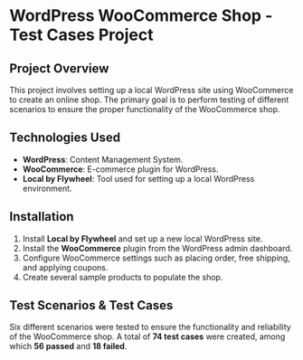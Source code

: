 # WordPress WooCommerce Shop - Test Cases Project

## Project Overview
This project involves setting up a local WordPress site using WooCommerce to create an online shop. The primary goal is to perform testing of different scenarios to ensure the proper functionality of the WooCommerce shop.

## Technologies Used
- **WordPress**: Content Management System.
- **WooCommerce**: E-commerce plugin for WordPress.
- **Local by Flywheel**: Tool used for setting up a local WordPress environment.

## Installation
1. Install **Local by Flywheel** and set up a new local WordPress site.
2. Install the **WooCommerce** plugin from the WordPress admin dashboard.
3. Configure WooCommerce settings such as placing order, free shipping, and applying coupons.
4. Create several sample products to populate the shop.

## Test Scenarios & Test Cases
Six different scenarios were tested to ensure the functionality and reliability of the WooCommerce shop. A total of **74 test cases** were created, among which **56 passed** and **18 failed**.
